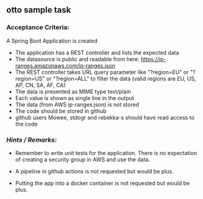 ## otto sample task

### Acceptance Criteria:
A Spring Boot Application is created 
- The application has a REST controller and lists the expected data  
- The datasource is public and readable from here: https://ip-ranges.amazonaws.com/ip-ranges.json  
- The REST controller takes URL query parameter like "?region=EU" or "?region=US" or "?region=ALL" to filter the data (valid regions are EU, US, AP, CN, SA, AF, CA)  
- The data is presented as MIME type text/plain  
- Each value is shown as single line in the output  
- The data (from AWS ip-ranges.json) is not stored  
- The code should be stored in github
- github users Mowee, stdogr and rebekka-s should have read access to the code  

### *Hints / Remarks:*
- Remember to write unit tests for the application.
There is no expectation of creating a security group in AWS and use the data.

- A pipeline in github actions is not requested but would be plus.
- Putting the app into a docker container is not requested but would be plus. 